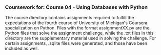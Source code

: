 ### Coursework for: Course 04 - Using Databases with Python

The course directory contains assignments required to fulfill the expectations of the fourth course of University of Michigan's Coursera specialization on Python. Files with the format assignmentXX.py are the Python files that solve the assignment challenge, while the .txt files in this directory are the supplementary material used in solving the challenge.  For certain assignments, .sqlite files were generated, and those have been included as well.
